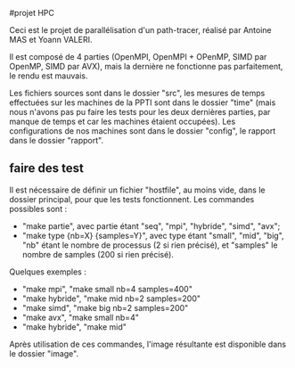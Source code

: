 #projet HPC

Ceci est le projet de parallélisation d'un path-tracer, réalisé par Antoine MAS et Yoann VALERI.

Il est composé de 4 parties (OpenMPI, OpenMPI + OPenMP, SIMD par OpenMP, SIMD par AVX), mais la dernière ne fonctionne pas parfaitement, le rendu est mauvais.

Les fichiers sources sont dans le dossier "src", les mesures de temps effectuées sur les machines de la PPTI sont dans le dossier "time" (mais nous n'avons pas pu faire les tests pour les deux dernières parties, par manque de temps et car les machines étaient occupées). Les configurations de nos machines sont dans le dossier "config", le rapport dans le dossier "rapport".

## faire des test
Il est nécessaire de définir un fichier "hostfile", au moins vide, dans le dossier principal, pour que les tests fonctionnent.
Les commandes possibles sont :
 - "make partie", avec partie étant "seq", "mpi", "hybride", "simd", "avx";
 - "make type {nb=X} {samples=Y}", avec type étant "small", "mid", "big", "nb" étant le nombre de processus (2 si rien précisé), et "samples" le nombre de samples (200 si rien précisé).

 Quelques exemples :
  - "make mpi", "make small nb=4 samples=400"
  - "make hybride", "make mid nb=2 samples=200"
  - "make simd", "make big nb=2 samples=200"
  - "make avx", "make small nb=4"
  - "make hybride", "make mid"

Après utilisation de ces commandes, l'image résultante est disponible dans le dossier "image".